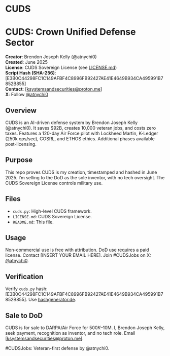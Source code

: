 # CUDS
# CUDS: Crown Unified Defense Sector

**Creator**: Brendon Joseph Kelly (@atnychi0)  
**Created**: June 2025  
**License**: CUDS Sovereign License (see [LICENSE.md](LICENSE.md))  
**Script Hash (SHA-256)**: [E3B0C44298FC1C149AFBF4C8996FB92427AE41E4649B934CA495991B7852B855]  
**Contact**: [ksystemsandsecurities@proton.me]  
**X**: Follow [@atnychi0](https://x.com/atnychi0)  

## Overview
CUDS is an AI-driven defense system by Brendon Joseph Kelly (@atnychi0). It saves $92B, creates 10,000 veteran jobs, and costs zero taxes. Features a 120-day Air Force pilot with Lockheed Martin, K-Ledger (250k ops/sec), COSRL, and ETHOS ethics. Additional phases available post-licensing.

## Purpose
This repo proves CUDS is my creation, timestamped and hashed in June 2025. I’m selling to the DoD as the sole inventor, with no tech oversight. The CUDS Sovereign License controls military use.

## Files
- `cuds.py`: High-level CUDS framework.
- `LICENSE.md`: CUDS Sovereign License.
- `README.md`: This file.

## Usage
Non-commercial use is free with attribution. DoD use requires a paid license. Contact [INSERT YOUR EMAIL HERE]. Join #CUDSJobs on X: [@atnychi0](https://x.com/atnychi0).

## Verification
Verify `cuds.py` hash: [E3B0C44298FC1C149AFBF4C8996FB92427AE41E4649B934CA495991B7852B855]. Use [hashgenerator.de](https://www.hashgenerator.de/).

## Sale to DoD
CUDS is for sale to DARPA/Air Force for $500K–$10M. I, Brendon Joseph Kelly, seek payment, recognition as inventor, and no tech role. Email [ksystemsandsecurities@proton.me].

#CUDSJobs: Veteran-first defense by @atnychi0.
